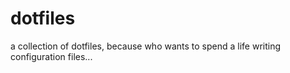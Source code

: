 # dotfiles
a collection of dotfiles, because who wants to spend a life writing configuration files...
